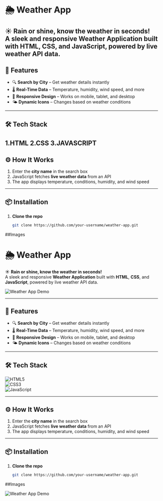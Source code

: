 # 🌦 Weather App  

☀️ **Rain or shine, know the weather in seconds!**  
A sleek and responsive **Weather Application** built with **HTML**, **CSS**, and **JavaScript**, powered by live weather API data.  
-----------------------------------------------------------------------------------------------------------------------------------------------------------------------------------------
## 🚀 Features  
- 🔍 **Search by City** – Get weather details instantly  
- 🌡 **Real-Time Data** – Temperature, humidity, wind speed, and more  
- 📱 **Responsive Design** – Works on mobile, tablet, and desktop  
- 🌤 **Dynamic Icons** – Changes based on weather conditions  

-----------------------------------------------------------------------------------------------------------------------------------------------------------------------------------------

## 🛠 Tech Stack  
1.HTML
2.CSS
3.JAVASCRIPT
---

## ⚙️ How It Works  
1. Enter the **city name** in the search box  
2. JavaScript fetches **live weather data** from an API  
3. The app displays temperature, conditions, humidity, and wind speed  

---

## 📦 Installation  
1. **Clone the repo**  
   ```bash
   git clone https://github.com/your-username/weather-app.git


##Images
# 🌦 Weather App  

☀️ **Rain or shine, know the weather in seconds!**  
A sleek and responsive **Weather Application** built with **HTML**, **CSS**, and **JavaScript**, powered by live weather API data.  

![Weather App Demo](screenshot.png)  

---

## 🚀 Features  
- 🔍 **Search by City** – Get weather details instantly  
- 🌡 **Real-Time Data** – Temperature, humidity, wind speed, and more  
- 📱 **Responsive Design** – Works on mobile, tablet, and desktop  
- 🌤 **Dynamic Icons** – Changes based on weather conditions  

---

## 🛠 Tech Stack  
![HTML5](https://img.shields.io/badge/HTML-5-orange)  
![CSS3](https://img.shields.io/badge/CSS-3-blue)  
![JavaScript](https://img.shields.io/badge/JavaScript-ES6-yellow)  

---

## ⚙️ How It Works  
1. Enter the **city name** in the search box  
2. JavaScript fetches **live weather data** from an API  
3. The app displays temperature, conditions, humidity, and wind speed  

---

## 📦 Installation  
1. **Clone the repo**  
   ```bash
   git clone https://github.com/your-username/weather-app.git

##Images

![Weather App Demo](<img width="1440" height="900" alt="Screenshot 2025-08-14 at 4 52 39 PM" src="https://github.com/user-attachments/assets/331be617-662e-4745-b84e-55f1335c5e6c" />
)  

